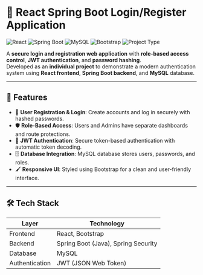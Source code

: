 # 🔐 React Spring Boot Login/Register Application

![React](https://img.shields.io/badge/Frontend-React-61DAFB?logo=react&logoColor=white)
![Spring Boot](https://img.shields.io/badge/Backend-SpringBoot-6DB33F?logo=springboot&logoColor=white)
![MySQL](https://img.shields.io/badge/Database-MySQL-4479A1?logo=mysql&logoColor=white)
![Bootstrap](https://img.shields.io/badge/UI-Bootstrap-7952B3?logo=bootstrap&logoColor=white)
![Project Type](https://img.shields.io/badge/Project-Individual-blue)

A **secure login and registration web application** with **role-based access control**, **JWT authentication**, and **password hashing**.  
Developed as an **individual project** to demonstrate a modern authentication system using **React frontend**, **Spring Boot backend**, and **MySQL** database.

---

## 🚀 Features

- 🧍 **User Registration & Login**: Create accounts and log in securely with hashed passwords.  
- 🛡️ **Role-Based Access**: Users and Admins have separate dashboards and route protections.  
- 🔑 **JWT Authentication**: Secure token-based authentication with automatic token decoding.  
- 🗄️ **Database Integration**: MySQL database stores users, passwords, and roles.  
- 🖌️ **Responsive UI**: Styled using Bootstrap for a clean and user-friendly interface.  

---

## 🛠️ Tech Stack

| Layer          | Technology                          |
|----------------|------------------------------------|
| Frontend       | React, Bootstrap                   |
| Backend        | Spring Boot (Java), Spring Security |
| Database       | MySQL                               |
| Authentication | JWT (JSON Web Token)               |

